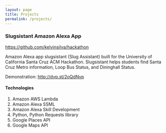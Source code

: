 ```yaml
---
layout: page
title: Projects
permalink: /projects/
---
```

### Slugsistant Amazon Alexa App

https://github.com/kelvinsilva/hackathon

Amazon Alexa app slugsistant (Slug Assistant) built for the University of California Santa Cruz ACM Hackathon.
Slugsistant helps students find Santa Cruz Metro information, Loop Bus Status, and Dininghall Status.

Demonstration: http://dvp.st/2oQdNvp

#### Technologies
1. Amazon AWS Lambda
2. Amazon Alexa SSML
3. Amazon Alexa Skill Development
4. Python, Python Requests library
5. Google Places API
6. Google Maps API
